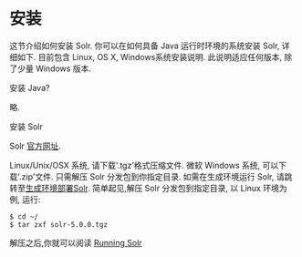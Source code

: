 # 安装

这节介绍如何安装 Solr. 你可以在如何具备 Java 运行时环境的系统安装 Solr, 详细如下. 目前包含 Linux, OS X, Windows系统安装说明. 此说明适应任何版本, 除了少量 Windows 版本.

安装 Java?

略.

安装 Solr

Solr [官方网址](http://lucene.apache.org/solr/).

Linux/Unix/OSX 系统, 请下载'.tgz'格式压缩文件. 微软 Windows 系统, 可以下载'.zip'文件.
只需解压 Solr 分发包到你指定目录. 如需在生成环境运行 Solr, 请跳转至[生成环境部署Solr](Taking_Solr_to_Production). 简单起见,解压 Solr 分发包到指定目录, 以 Linux 环境为例, 运行:

    $ cd ~/
    $ tar zxf solr-5.0.0.tgz

解压之后,你就可以阅读 [Running Solr](Getting_Started/Running_Solr)